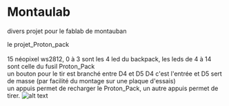 # Montaulab
divers projet pour le fablab de montauban<br>

le projet_Proton_pack<br><br>
15 néopixel ws2812, 0 à 3 sont les 4 led du backpack, les leds de 4 à 14 sont celle du fusil Proton_Pack<br>
un bouton pour le tir est branché entre D4 et D5 D4 c'est l'entrée et D5 sert de masse (par facilité du montage sur une plaque d'essais)<br>
un appuis permet de recharger le Proton_Pack, un autre appuis permet de tirer.
![alt text](https://live.staticflickr.com/193/491862718_144b6c2fd0_z.jpg)

<br><br>



